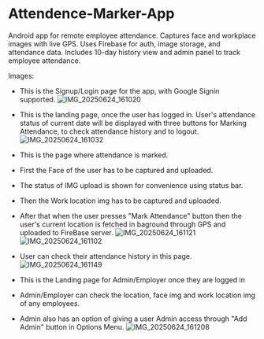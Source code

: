 # Attendence-Marker-App
Android app for remote employee attendance. Captures face and workplace images with live GPS. Uses Firebase for auth, image storage, and attendance data. Includes 10-day history view and admin panel to track employee attendance.

Images:

- This is the Signup/Login page for the app, with Google Signin supported.
  ![IMG_20250624_161020](https://github.com/user-attachments/assets/29fba56e-0709-491a-9563-dc8124b53d62)



- This is the landing page, once the user has logged in. User's attendance status of current date will be displayed with three buttons for Marking Attendance, to check attendance history and to logout.
  ![IMG_20250624_161032](https://github.com/user-attachments/assets/d22a7221-b1ff-40d0-9436-7cedcbbe88e6)


- This is the page where attendance is marked.
- First the Face of the user has to be captured and uploaded.
- The status of IMG upload is shown for convenience using status bar.
- Then the Work location img has to be captured and uploaded.
- After that when the user presses "Mark Attendance" button then the user's current location is fetched in baground through GPS and uploaded to FireBase server.
  ![IMG_20250624_161121](https://github.com/user-attachments/assets/219355bf-5ac0-4c77-8de1-ed665229d7d7)
  ![IMG_20250624_161102](https://github.com/user-attachments/assets/74fdca89-84c2-48ba-9fdc-e093869ce576)



- User can check their attendance history in this page.
  ![IMG_20250624_161149](https://github.com/user-attachments/assets/b9e180a2-0003-46c9-8748-f4e4ad1be621)


- This is the Landing page for Admin/Employer once they are logged in
- Admin/Employer can check the location, face img and work location img of any employees.
- Admin also has an option of giving a user Admin access through "Add Admin" button in Options Menu.
  ![IMG_20250624_161208](https://github.com/user-attachments/assets/533725eb-1378-44bf-950f-c96e8b1abf02)

